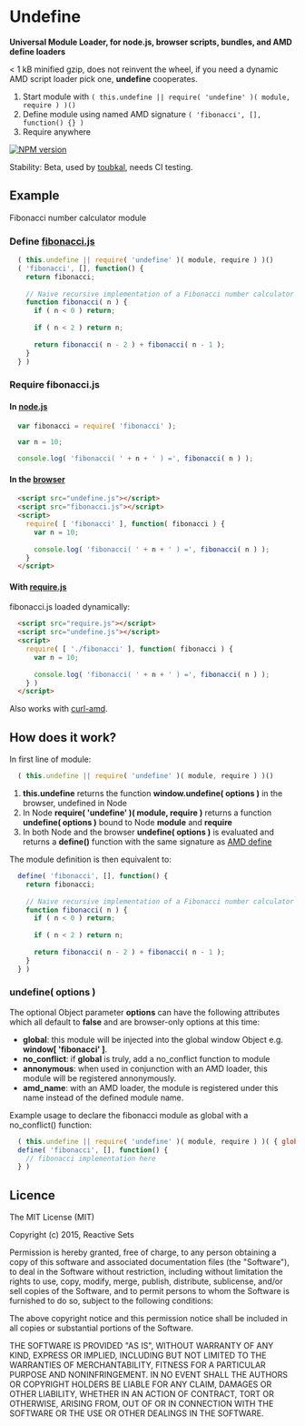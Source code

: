 # Undefine

**Universal Module Loader, for node.js, browser scripts, bundles, and AMD define loaders**

< 1 kB minified gzip, does not reinvent the wheel, if you need a dynamic AMD script loader pick one, **undefine** cooperates.

1. Start module with ```( this.undefine || require( 'undefine' )( module, require ) )()```
2. Define module using named AMD signature ```( 'fibonacci', [], function() {} )```
3. Require anywhere

[![NPM version](https://badge.fury.io/js/undefine.png)](http://badge.fury.io/js/undefine)

Stability: Beta, used by [toubkal](https://github.com/ReactiveSets/toubkal), needs CI testing.

## Example

Fibonacci number calculator module

### Define [fibonacci.js](test/fibonacci.js)

```javascript
  ( this.undefine || require( 'undefine' )( module, require ) )()
  ( 'fibonacci', [], function() {
    return fibonacci;
    
    // Naive recursive implementation of a Fibonacci number calculator
    function fibonacci( n ) {
      if ( n < 0 ) return;
      
      if ( n < 2 ) return n;
      
      return fibonacci( n - 2 ) + fibonacci( n - 1 );
    }
  } )
```

### Require fibonacci.js

#### In [node.js](test/for_node.js)

```javascript
  var fibonacci = require( 'fibonacci' );

  var n = 10;

  console.log( 'fibonacci( ' + n + ' ) =', fibonacci( n ) );
```

#### In the [browser](test/index.html)

```html
  <script src="undefine.js"></script>
  <script src="fibonacci.js"></script>
  <script>
    require( [ 'fibonacci' ], function( fibonacci ) {
      var n = 10;
      
      console.log( 'fibonacci( ' + n + ' ) =', fibonacci( n ) );
    }
  </script>
```

#### With [require.js](test/require.html)

fibonacci.js loaded dynamically:

```html
  <script src="require.js"></script>
  <script src="undefine.js"></script>
  <script>
    require( [ './fibonacci' ], function( fibonacci ) {
      var n = 10;
      
      console.log( 'fibonacci( ' + n + ' ) =', fibonacci( n ) );
    } )
  </script>
```

Also works with [curl-amd](test/curl.html).

## How does it work?

In first line of module:

```javascript
  ( this.undefine || require( 'undefine' )( module, require ) )()
```

1. **this.undefine** returns the function **window.undefine( options )** in the browser,
undefined in Node
2. In Node **require( 'undefine' )( module, require )** returns a function
**undefine( options )** bound to Node **module** and **require**
3. In both Node and the browser **undefine( options )** is evaluated and
returns a **define()** function with the same signature as
[AMD define](https://github.com/amdjs/amdjs-api/wiki/AMD)

The module definition is then equivalent to:

```javascript
  define( 'fibonacci', [], function() {
    return fibonacci;
    
    // Naive recursive implementation of a Fibonacci number calculator
    function fibonacci( n ) {
      if ( n < 0 ) return;
      
      if ( n < 2 ) return n;
      
      return fibonacci( n - 2 ) + fibonacci( n - 1 );
    }
  } )
```
### undefine( options )

The optional Object parameter **options** can have the following attributes which
all default to **false** and are browser-only options at this time:

- **global**: this module will be injected into the global window Object e.g. **window[ 'fibonacci' ]**.
- **no_conflict**: if **global** is truly, add a no_conflict function to module
- **annonymous**: when used in conjunction with an AMD loader, this module will be registered annonymously.
- **amd_name**: with an AMD loader, the module is registered under this name instead of the defined module name.

Example usage to declare the fibonacci module as global with a no_conflict() function:

```javascript
  ( this.undefine || require( 'undefine' )( module, require ) )( { global: true, no_conflict: true } )
  define( 'fibonacci', [], function() {
    // fibonacci implementation here
  } )
```


## Licence

  The MIT License (MIT)

  Copyright (c) 2015, Reactive Sets

  Permission is hereby granted, free of charge, to any person obtaining a copy
  of this software and associated documentation files (the "Software"), to deal
  in the Software without restriction, including without limitation the rights
  to use, copy, modify, merge, publish, distribute, sublicense, and/or sell
  copies of the Software, and to permit persons to whom the Software is
  furnished to do so, subject to the following conditions:

  The above copyright notice and this permission notice shall be included in all
  copies or substantial portions of the Software.

  THE SOFTWARE IS PROVIDED "AS IS", WITHOUT WARRANTY OF ANY KIND, EXPRESS OR
  IMPLIED, INCLUDING BUT NOT LIMITED TO THE WARRANTIES OF MERCHANTABILITY,
  FITNESS FOR A PARTICULAR PURPOSE AND NONINFRINGEMENT. IN NO EVENT SHALL THE
  AUTHORS OR COPYRIGHT HOLDERS BE LIABLE FOR ANY CLAIM, DAMAGES OR OTHER
  LIABILITY, WHETHER IN AN ACTION OF CONTRACT, TORT OR OTHERWISE, ARISING FROM,
  OUT OF OR IN CONNECTION WITH THE SOFTWARE OR THE USE OR OTHER DEALINGS IN THE
  SOFTWARE.
